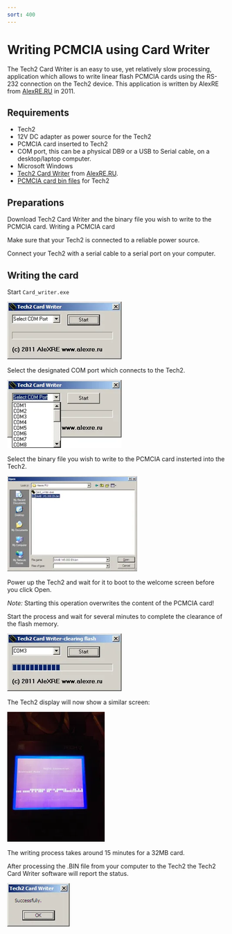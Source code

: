 ```yaml
---
sort: 400
---
```

# Writing PCMCIA using Card Writer

The Tech2 Card Writer is an easy to use, yet relatively slow processing, application which allows to write linear flash PCMCIA cards using the RS-232 connection on the Tech2 device. This application is written by AlexRE from [AlexRE.RU](http://www.alexre.ru/?item=3tech2) in 2011.

## Requirements

*   Tech2
*   12V DC adapter as power source for the Tech2
*   PCMCIA card inserted to Tech2
*   COM port, this can be a physical DB9 or a USB to Serial cable, on a desktop/laptop computer.
*   Microsoft Windows
*   [Tech2 Card Writer](/assets/tools/alexre_cardwriter.zip) from [AlexRE.RU](http://alexre.ru/galery/upload/%D0%A4%D0%B0%D0%B9%D0%BB%D1%8B/Tech2/cardwriter.zip).
*   [PCMCIA card bin files](/content/tech2_pcmcia/available_.bin-files/) for Tech2

## Preparations

Download Tech2 Card Writer and the binary file you wish to write to the PCMCIA card.
Writing a PCMCIA card

Make sure that your Tech2 is connected to a reliable power source.

Connect your Tech2 with a serial cable to a serial port on your computer.

## Writing the card

Start `Card_writer.exe`

![](write_card_writer_01.webp)

Select the designated COM port which connects to the Tech2.

![](write_card_writer_02.webp)

Select the binary file you wish to write to the PCMCIA card insterted into the Tech2.

![](write_card_writer_03.webp)

Power up the Tech2 and wait for it to boot to the welcome screen before you click Open.

_Note:_ Starting this operation overwrites the content of the PCMCIA card!

Start the process and wait for several minutes to complete the clearance of the flash memory.

![](write_card_writer_04.webp)

The Tech2 display will now show a similar screen:

![](write_card_writer_05.webp)

The writing process takes around 15 minutes for a 32MB card.

After processing the .BIN file from your computer to the Tech2 the Tech2 Card Writer software will report the status.

![](write_card_writer_06.webp)



 